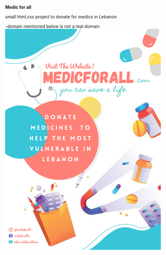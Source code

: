 **Medic for all**

small html,css project to donate for medics in Lebanon 

-domain mentioned below is not a real domain
<img src="Poster.png">
